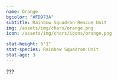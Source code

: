 ```yaml
---
name: Orange
bgcolor: "#FD973A"
subtitle: Rainbow Squadron Rescue Unit
img: /assets/img/chars/orange.png
icon: /assets/img/chars/icons/orange.png

stat-height: 6'1"
stat-species: Rainbow Squadron Unit
stat-age: 3
---
```

???